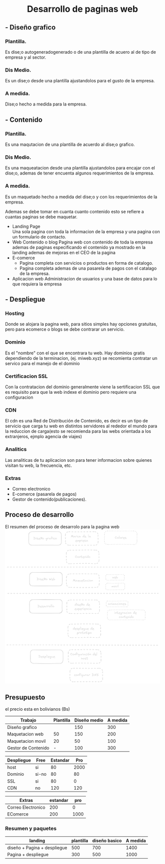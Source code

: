 # <center>Desarrollo de paginas web</center>

## - Diseño grafico
### Plantilla.
Es dise;o autogeneradogenerado o de una plantilla de acuero al de tipo de empresa y al sector.  
### Dis Medio.
Es un dise;o desde una plantilla ajustandolos para el gusto de la empresa.
### A medida.
Dise;o hecho a medida para la empresa.

## - Contenido

### Plantilla.
Es una maqutacion de una plantilla de acuerdo al dise;o grafico.  
### Dis Medio.
Es una maqueatacion desde una plantilla ajustandolos para encajar con el dise;o, ademas de tener encuenta algunos requerimientos de la empresa.
### A medida.
Es un maquetado hecho a medida del dise;o y con los requerimientos de la empresa.

Ademas se debe tomar en cuanta cuanto contenido esto se refiere a cuantas paginas se debe maquetar.
- Landing Page  
    Una sola pagina con toda la informacion de la empresa y una pagina con un formulario de contacto.
- Web Contenido o blog
    Pagina web con contenido de toda la empresa ademas de paginas especificando el contenido ya mostrado en la landing ademas de mejoras en el CEO de la pagina
- E-comerce
    - Pagina completa con servicios o productos en forma de catalogo.
    - Pagina completa ademas de una pasarela de pagos con el catalago de la empresa.
- Aplicacion web
    Administracion de usuarios y una base de datos para lo que requiera la empresa
## - Despliegue
### Hosting
Donde se alojara la pagina web, para sitios simples hay opciones gratuitas, pero para ecomerce o blogs se debe contrarar un servicio.
### Dominio
Es el "nombre" con el que se encontrara tu web. Hay dominios gratis dependiendo de la terminacion, (ej. miweb.xyz) se recomienta contratar un servico para el manejo de el dominio 
### Certificacion SSL 
Con la contratacion del dominio generalmente viene la sertificacion SSL que es requisito para que la web indexe el dominio pero requiere una configuracion
### CDN
El cdn es una Red de Distribución de Contenido, es decir es un tipo de servicio que carga tu web en distintos servidores al rededor el mundo para la reduccion de carga(esto se recomienda para las webs orientada a los extranjeros, ejmplo agencia de viajes)
### Analitics 
Las analiticas de tu aplicacion son para tener informacion sobre quienes visitan tu web, la frecuencia, etc. 

### Extras

- Correo electronico 
- E-comerce (pasarela de pagos)
- Gestor de contenido(publicaciones).

## Proceso de desarrollo

El resumen del proceso de desarrolo para la pagina web
![descripcion](/img/pagweb.png)


## Presupuesto
el precio esta en bolivianos (Bs)

| Trabajo |	Plantilla | Diseño medio | A medida |
|---------|-----------|--------------|----------|
| Diseño grafico |	|150|	300
| Maquetacion web |		50	|150	|200
| Maquetacion movil	|	20	|50|	100
| Gestor de Contenido |		-	|100	|300
				
				
|Despliegue|	Free|	Estandar|	Pro|	
|----------|--------|-----------|------|
|host	|si|	80|	2000|	
|Dominio	|si-no|	80	|80|	
|SSL	|si|	80|	0|	
|CDN	|no|	120|	120|

|Extras|	estandar|	pro|
|-|-|-|		
|Correo Electronico|	200|	0|		
|EComerce|	200|	1000|		
### Resumen y paquetes

| landing | plantilla | diseño basico | A medida |
|----------|----------|----------|-|
| diseño + Pagina + despliegue    | 500   | 700   | 1400 |
| Pagina + despliegue    | 300   | 500   | 1000
